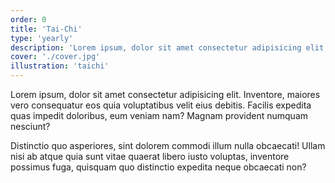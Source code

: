 ```yaml
---
order: 0
title: 'Tai-Chi'
type: 'yearly'
description: 'Lorem ipsum, dolor sit amet consectetur adipisicing elit. Inventore, maiores vero consequatur'
cover: './cover.jpg'
illustration: 'taichi'
---
```


Lorem ipsum, dolor sit amet consectetur adipisicing elit. Inventore, maiores vero consequatur eos quia voluptatibus velit eius debitis. Facilis expedita quas impedit doloribus, eum veniam nam? Magnam provident numquam nesciunt?

Distinctio quo asperiores, sint dolorem commodi illum nulla obcaecati! Ullam nisi ab atque quia sunt vitae quaerat libero iusto voluptas, inventore possimus fuga, quisquam quo distinctio expedita neque obcaecati non?
